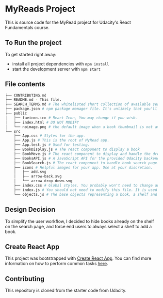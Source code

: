 # MyReads Project

This is source code for the MyRead project for Udacity's React Fundamentals course.

## To Run the project

To get started right away:

* install all project dependencies with `npm install`
* start the development server with `npm start`

## File contents
```bash
├── CONTRIBUTING.md
├── README.md - This file.
├── SEARCH_TERMS.md # The whitelisted short collection of available search terms for you to use with your app.
├── package.json # npm package manager file. It's unlikely that you'll need to modify this.
├── public
│   ├── favicon.ico # React Icon, You may change if you wish.
│   ├── index.html # DO NOT MODIFY
│   └── noimage.png # the default image when a book thumbnail is not available.
└── src
    ├── App.css # Styles for the app.
    ├── App.js # This is the root of MyRead app.
    ├── App.test.js # Used for testing.
    ├── BookDisplay.js # The react component to display a book
    ├── BookMove.js # The react component to display and handle the dropdown to move a book to different shelf.
    ├── BooksAPI.js # A JavaScript API for the provided Udacity backend. Instructions for the methods are below.
    ├── BookSearch.js # The react component to handle book search page.
    ├── icons # Helpful images for your app. Use at your discretion.
    │   ├── add.svg
    │   ├── arrow-back.svg
    │   └── arrow-drop-down.svg
    ├── index.css # Global styles. You probably won't need to change anything here.
    ├── index.js # You should not need to modify this file. It is used for DOM rendering only.
    └── objects.js # The base objects representing a book, a shelf and the library.
```

## Design Decision

To simplify the user workflow, I decided to hide books already on the shelf on the search page, and force end users to always select a shelf to add a book.

## Create React App

This project was bootstrapped with [Create React App](https://github.com/facebookincubator/create-react-app). You can find more information on how to perform common tasks [here](https://github.com/facebookincubator/create-react-app/blob/master/packages/react-scripts/template/README.md).

## Contributing

This repository is cloned from the starter code from Udacity.

